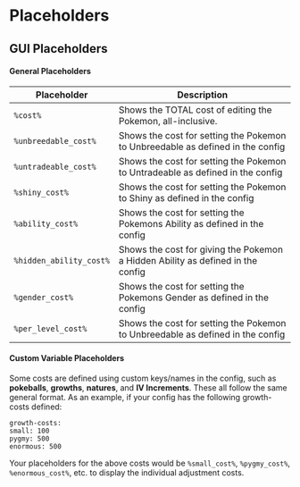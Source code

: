 # Placeholders

## GUI Placeholders

#### General Placeholders

| Placeholder             | Description                                                                     |
| ----------------------- | ------------------------------------------------------------------------------- |
| `%cost%`                | Shows the TOTAL cost of editing the Pokemon, all-inclusive.                     |
| `%unbreedable_cost%`    | Shows the cost for setting the Pokemon to Unbreedable as defined in the config  |
| `%untradeable_cost%`    | Shows the cost for setting the Pokemon to Untradeable as defined in the config  |
| `%shiny_cost%`          | Shows the cost for setting the Pokemon to Shiny as defined in the config        |
| `%ability_cost%`        | Shows the cost for setting the Pokemons Ability as defined in the config        |
| `%hidden_ability_cost%` | Shows the cost for giving the Pokemon a Hidden Ability as defined in the config |
| `%gender_cost%`         | Shows the cost for setting the Pokemons Gender as defined in the config         |
| `%per_level_cost%`      | Shows the cost for setting the Pokemon to Unbreedable as defined in the config  |

#### Custom Variable Placeholders

Some costs are defined using custom keys/names in the config, such as **pokeballs**, **growths**, **natures**, and **IV Increments**. These all follow the same general format. As an example, if your config has the following growth-costs defined:

`growth-costs:`\
&#x20;   `small: 100`\
&#x20;   `pygmy: 500`\
&#x20;   `enormous: 500`

Your placeholders for the above costs would be `%small_cost%`, `%pygmy_cost%`, `%enormous_cost%`, etc. to display the individual adjustment costs.

##
